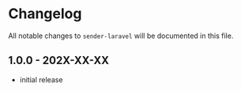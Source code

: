 # Changelog

All notable changes to `sender-laravel` will be documented in this file.

## 1.0.0 - 202X-XX-XX

- initial release
